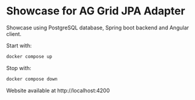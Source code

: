 # Showcase for AG Grid JPA Adapter

Showcase using PostgreSQL database, Spring boot backend and Angular client.

Start with:
```bash
docker compose up
```

Stop with:
```bash
docker compose down
```

Website available at http://localhost:4200